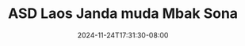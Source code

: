 --- 
title: "ASD Laos Janda muda Mbak Sona"
description: "download bokeh ASD Laos Janda muda Mbak Sona doodstream full vidio terbaru"
date: 2024-11-24T17:31:30-08:00
file_code: "8dsm1muc3dl7"
draft: false
cover: "sfdj9gnywujzbpyd.jpg"
tags: ["ASD", "Laos", "Janda", "muda", "Mbak", "Sona", "bokep-indo", "bokep-viral", "bokep-ig"]
length: 2365
fld_id: "1483171"
foldername: "Asian s3x diary laos id telegram"
categories: ["Asian s3x diary laos id telegram"]
views: 0
---